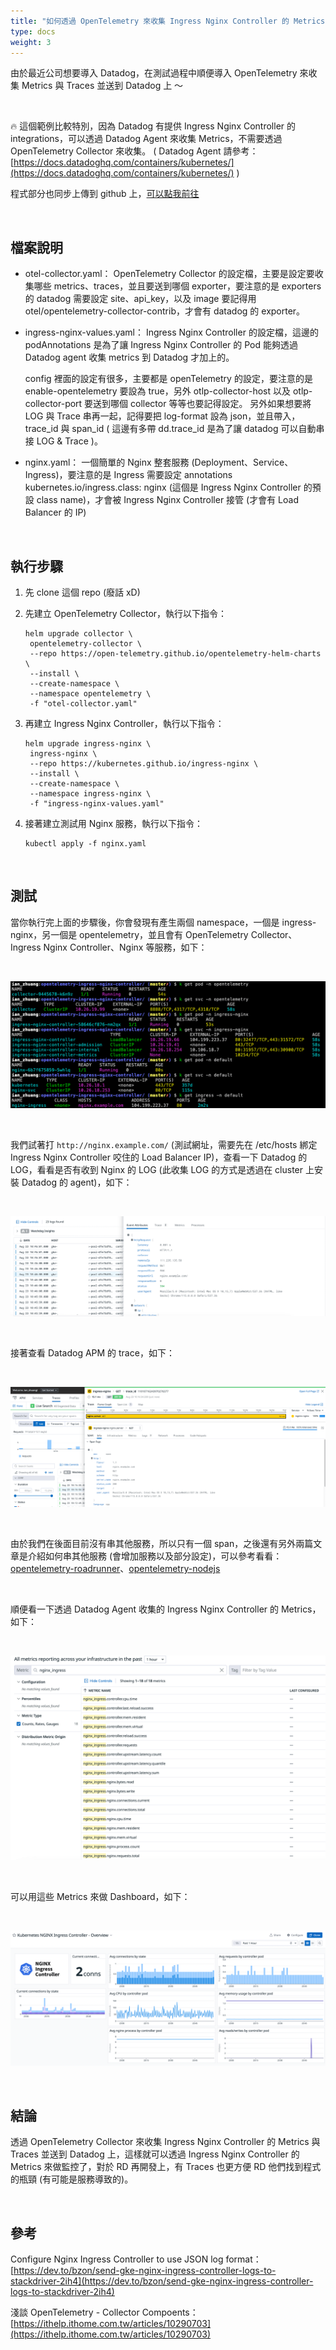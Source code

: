 ```yaml
---
title: "如何透過 OpenTelemetry 來收集 Ingress Nginx Controller 的 Metrics 與 Traces 並送到 Datadog 上"
type: docs
weight: 3
---
```


由於最近公司想要導入 Datadog，在測試過程中順便導入 OpenTelemetry 來收集 Metrics 與 Traces 並送到 Datadog 上 ～

<br>

🔥 這個範例比較特別，因為 Datadog 有提供 Ingress Nginx Controller 的 integrations，可以透過 Datadog Agent 來收集 Metrics，不需要透過 OpenTelemetry Collector 來收集。
( Datadog Agent 請參考：[https://docs.datadoghq.com/containers/kubernetes/](https://docs.datadoghq.com/containers/kubernetes/) )

程式部分也同步上傳到 github 上，[可以點我前往](https://github.com/880831ian/opentelemetry-ingress-nginx-controller)

<br>

## 檔案說明

- otel-collector.yaml：
  OpenTelemetry Collector 的設定檔，主要是設定要收集哪些 metrics、traces，並且要送到哪個 exporter，要注意的是 exporters 的 datadog 需要設定 site、api_key，以及 image 要記得用 otel/opentelemetry-collector-contrib，才會有 datadog 的 exporter。

- ingress-nginx-values.yaml：
  Ingress Nginx Controller 的設定檔，這邊的 podAnnotations 是為了讓 Ingress Nginx Controller 的 Pod 能夠透過 Datadog agent 收集 metrics 到 Datadog 才加上的。

  config 裡面的設定有很多，主要都是 openTelemetry 的設定，要注意的是 enable-opentelemetry 要設為 true，另外 otlp-collector-host 以及 otlp-collector-port 要送到哪個 collector 等等也要記得設定。
  另外如果想要將 LOG 與 Trace 串再一起，記得要把 log-format 設為 json，並且帶入，trace_id 與 span_id ( 這邊有多帶 dd.trace_id 是為了讓 datadog 可以自動串接 LOG & Trace )。

- nginx.yaml：
  一個簡單的 Nginx 整套服務 (Deployment、Service、Ingress)，要注意的是 Ingress 需要設定 annotations kubernetes.io/ingress.class: nginx (這個是 Ingress Nginx Controller 的預設 class name)，才會被 Ingress Nginx Controller 接管 (才會有 Load Balancer 的 IP)

<br>

## 執行步驟

1. 先 clone 這個 repo (廢話 xD)
2. 先建立 OpenTelemetry Collector，執行以下指令：

   ```shell
   helm upgrade collector \
    opentelemetry-collector \
    --repo https://open-telemetry.github.io/opentelemetry-helm-charts \
    --install \
    --create-namespace \
    --namespace opentelemetry \
    -f "otel-collector.yaml"
   ```

3. 再建立 Ingress Nginx Controller，執行以下指令：

   ```shell
   helm upgrade ingress-nginx \
    ingress-nginx \
    --repo https://kubernetes.github.io/ingress-nginx \
    --install \
    --create-namespace \
    --namespace ingress-nginx \
    -f "ingress-nginx-values.yaml"
   ```

4. 接著建立測試用 Nginx 服務，執行以下指令：

   ```shell
   kubectl apply -f nginx.yaml
   ```

<br>

## 測試

當你執行完上面的步驟後，你會發現有產生兩個 namespace，一個是 ingress-nginx，另一個是 opentelemetry，並且會有 OpenTelemetry Collector、Ingress Nginx Controller、Nginx 等服務，如下：

<br>

![](/opentelemetry/opentelemetry-ingress-nginx-controller/1.png "啟動服務")

<br>

我們試著打 `http://nginx.example.com/` (測試網址，需要先在 /etc/hosts 綁定 Ingress Nginx Controller 咬住的 Load Balancer IP)，查看一下 Datadog 的 LOG，看看是否有收到 Nginx 的 LOG (此收集 LOG 的方式是透過在 cluster 上安裝 Datadog 的 agent)，如下：

<br>

![](/opentelemetry/opentelemetry-ingress-nginx-controller/2.png "Datadog LOG")

<br>

接著查看 Datadog APM 的 trace，如下：

<br>

![](/opentelemetry/opentelemetry-ingress-nginx-controller/3.png "Datadog APM")

<br>

由於我們在後面目前沒有串其他服務，所以只有一個 span，之後還有另外兩篇文章是介紹如何串其他服務 (會增加服務以及部分設定)，可以參考看看：[opentelemetry-roadrunner](https://github.com/880831ian/opentelemetry-roadrunner)、[opentelemetry-nodejs](https://github.com/880831ian/opentelemetry-nodejs)

<br>

順便看一下透過 Datadog Agent 收集的 Ingress Nginx Controller 的 Metrics，如下：

<br>

![](/opentelemetry/opentelemetry-ingress-nginx-controller/4.png "Datadog Ingress Nginx Controller 的 Metrics")

<br>

可以用這些 Metrics 來做 Dashboard，如下：

<br>

![](/opentelemetry/opentelemetry-ingress-nginx-controller/5.png "Datadog Dashboard")

<br>

## 結論

透過 OpenTelemetry Collector 來收集 Ingress Nginx Controller 的 Metrics 與 Traces 並送到 Datadog 上，這樣就可以透過 Ingress Nginx Controller 的 Metrics 來做監控了，對於 RD 再開發上，有 Traces 也更方便 RD 他們找到程式的瓶頸 (有可能是服務導致的)。

<br>

## 參考

Configure Nginx Ingress Controller to use JSON log format：[https://dev.to/bzon/send-gke-nginx-ingress-controller-logs-to-stackdriver-2ih4](https://dev.to/bzon/send-gke-nginx-ingress-controller-logs-to-stackdriver-2ih4)

淺談 OpenTelemetry - Collector Compoents：[https://ithelp.ithome.com.tw/articles/10290703](https://ithelp.ithome.com.tw/articles/10290703)

